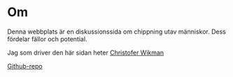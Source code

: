 Om
=========================

Denna webbplats är en diskussionssida om chippning utav människor.
Dess fördelar fällor och potential.

Jag som driver den här sidan heter [Christofer Wikman](https://www.linkedin.com/in/christofer-wikman)

[Github-repo](https://github.com/)

